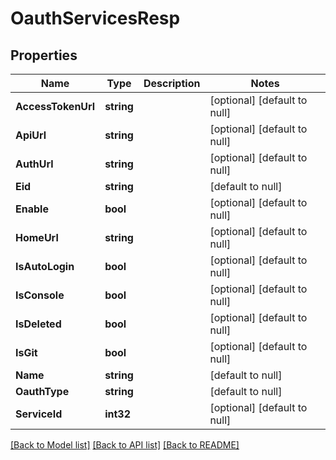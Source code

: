 # OauthServicesResp

## Properties
Name | Type | Description | Notes
------------ | ------------- | ------------- | -------------
**AccessTokenUrl** | **string** |  | [optional] [default to null]
**ApiUrl** | **string** |  | [optional] [default to null]
**AuthUrl** | **string** |  | [optional] [default to null]
**Eid** | **string** |  | [default to null]
**Enable** | **bool** |  | [optional] [default to null]
**HomeUrl** | **string** |  | [optional] [default to null]
**IsAutoLogin** | **bool** |  | [optional] [default to null]
**IsConsole** | **bool** |  | [optional] [default to null]
**IsDeleted** | **bool** |  | [optional] [default to null]
**IsGit** | **bool** |  | [optional] [default to null]
**Name** | **string** |  | [default to null]
**OauthType** | **string** |  | [default to null]
**ServiceId** | **int32** |  | [optional] [default to null]

[[Back to Model list]](../README.md#documentation-for-models) [[Back to API list]](../README.md#documentation-for-api-endpoints) [[Back to README]](../README.md)



